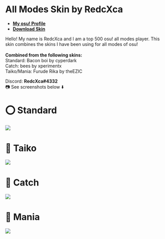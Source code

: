 # All Modes Skin by RedcXca

* [**My osu! Profile**](https://osu.ppy.sh/users/14056601)
* [**Download Skin**](https://drive.google.com/drive/folders/1G7X0lrWD6hkzXTTgRMNmVPCZBUANxHWo)

Hello! My name is RedcXca and I am a top 500 osu! all modes player. This skin combines the skins I have been using for all modes of osu!
<br>
<br>**Combined from the following skins:**
<br>Standard: Bacon boi by cyperdark
<br>Catch: bees by xperimentx
<br>Taiko/Mania: Furude Rika by theEZIC

Discord: **RedcXca#4332**
<br>📷 See screenshots below ⬇️

# **⭕ Standard**
![](https://i.imgur.com/SmUWZqg.jpg)

# **🥁 Taiko**
![](https://i.imgur.com/ZKq0YFu.jpg)

# **🍎 Catch**
![](https://i.imgur.com/sLDMjMH.jpg)

# **🎹 Mania**
![](https://i.imgur.com/MCRY1Lp.jpg)
